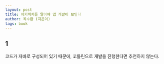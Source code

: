 ```yaml
---
layout: post
title: 아키텍처를 알아야 앱 개발이 보인다
author: 옥수환 (지은이)
tags: book
---
```


## 1

코드가 자바로 구성되어 있기 때문에, 코틀린으로 개발을 진행한다면 추천하지 않는다.